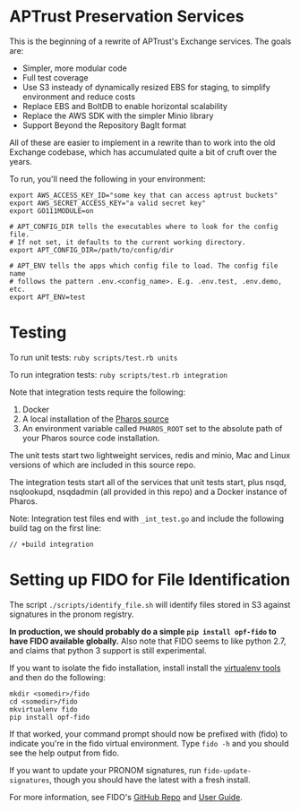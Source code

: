 # APTrust Preservation Services

This is the beginning of a rewrite of APTrust's Exchange services. The goals
are:

* Simpler, more modular code
* Full test coverage
* Use S3 insteady of dynamically resized EBS for staging,
  to simplify environment and reduce costs
* Replace EBS and BoltDB to enable horizontal scalability
* Replace the AWS SDK with the simpler Minio library
* Support Beyond the Repository BagIt format

All of these are easier to implement in a rewrite than to work into the old
Exchange codebase, which has accumulated quite a bit of cruft over the years.

To run, you'll need the following in your environment:

```
export AWS_ACCESS_KEY_ID="some key that can access aptrust buckets"
export AWS_SECRET_ACCESS_KEY="a valid secret key"
export GO111MODULE=on

# APT_CONFIG_DIR tells the executables where to look for the config file.
# If not set, it defaults to the current working directory.
export APT_CONFIG_DIR=/path/to/config/dir

# APT_ENV tells the apps which config file to load. The config file name
# follows the pattern .env.<config_name>. E.g. .env.test, .env.demo, etc.
export APT_ENV=test
```

# Testing

To run unit tests: `ruby scripts/test.rb units`

To run integration tests: `ruby scripts/test.rb integration`

Note that integration tests require the following:

1. Docker
2. A local installation of the [Pharos source](https://github.com/APTrust/pharos)
3. An environment variable called `PHAROS_ROOT` set to the absolute path of your Pharos source code installation.

The unit tests start two lightweight services, redis and minio, Mac and Linux versions of which are included in this source repo.

The integration tests start all of the services that unit tests start, plus nsqd, nsqlookupd, nsqdadmin (all provided in this repo) and a Docker instance of Pharos.

Note: Integration test files end with `_int_test.go` and include the following build tag on the first line:

```
// +build integration

```

# Setting up FIDO for File Identification

The script `./scripts/identify_file.sh` will identify files stored in S3 against signatures in the pronom registry.

**In production, we should probably do a simple `pip install opf-fido` to have FIDO available globally.** Also note that FIDO seems to like python 2.7, and claims that python 3 support is still experimental.

If you want to isolate the fido installation, install install the [virtualenv tools](https://virtualenvwrapper.readthedocs.io/en/latest/install.html) and then do the following:

```
mkdir <somedir>/fido
cd <somedir>/fido
mkvirtualenv fido
pip install opf-fido
```

If that worked, your command prompt should now be prefixed with (fido) to indicate you're in the fido virtual environment. Type `fido -h` and you should see the help output from fido.

If you want to update your PRONOM signatures, run `fido-update-signatures`, though you should have the latest with a fresh install.

For more information, see FIDO's [GitHub Repo](https://github.com/openpreserve/fido) and [User Guide](http://wiki.opf-labs.org/display/KB/FIDO+usage+guide).
